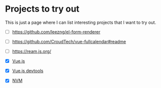 # Projects to try out

This is just a page where I can list interesting projects that I want to try out.

- [ ] https://github.com/leezng/el-form-renderer
- [ ] https://github.com/CroudTech/vue-fullcalendar#readme
- [ ] https://ream.js.org/

- [X] [Vue.js](https://vuejs.org/)
- [X] [Vue.js devtools](https://chrome.google.com/webstore/detail/vuejs-devtools/nhdogjmejiglipccpnnnanhbledajbpd)
- [X] [NVM](https://github.com/creationix/nvm)
